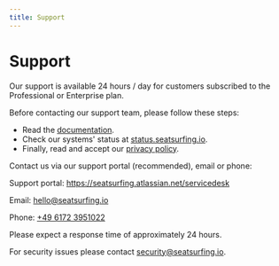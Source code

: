 ```yaml
---
title: Support
---
```


# Support

Our support is available 24 hours / day for customers subscribed to the Professional or Enterprise plan.

Before contacting our support team, please follow these steps:

- Read the [documentation](/docs).
- Check our systems' status at [status.seatsurfing.io](https://status.seatsurfing.io).
- Finally, read and accept our [privacy policy](/privacy-policy).

Contact us via our support portal (recommended), email or phone:

Support portal: https://seatsurfing.atlassian.net/servicedesk

Email: hello@seatsurfing.io

Phone: <a href="tel:+4961723951022">+49 6172 3951022</a>

Please expect a response time of approximately 24 hours.

For security issues please contact security@seatsurfing.io.
